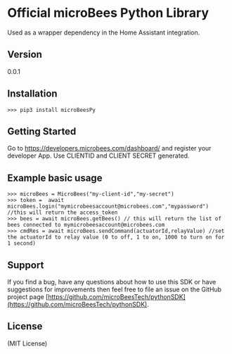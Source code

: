 Official microBees Python Library
===============================

Used as a wrapper dependency in the Home Assistant integration.

Version
-------

0.0.1

Installation
------------

    >>> pip3 install microBeesPy

Getting Started
---------------
Go to https://developers.microbees.com/dashboard/ and register your developer App.
Use CLIENTID and CLIENT SECRET generated.

Example basic usage
-------------------

    >>> microBees = MicroBees("my-client-id","my-secret")
    >>> token =  await microBees.login("mymicrobeesaccount@microbees.com","mypassword") //this will return the access_token
    >>> bees = await microBees.getBees() // this will return the list of bees connected to mymicrobeesaccount@microbees.com
    >>> cmdRes = await microBees.sendCommand(actuatorId,relayValue) //set the actuatorId to relay value (0 to off, 1 to on, 1000 to turn on for 1 second)

Support
-------

If you find a bug, have any questions about how to use this SDK or have suggestions for improvements then feel free to
file an issue on the GitHub project page [https://github.com/microBeesTech/pythonSDK](https://github.com/microBeesTech/pythonSDK).

License
-------

(MIT License)
